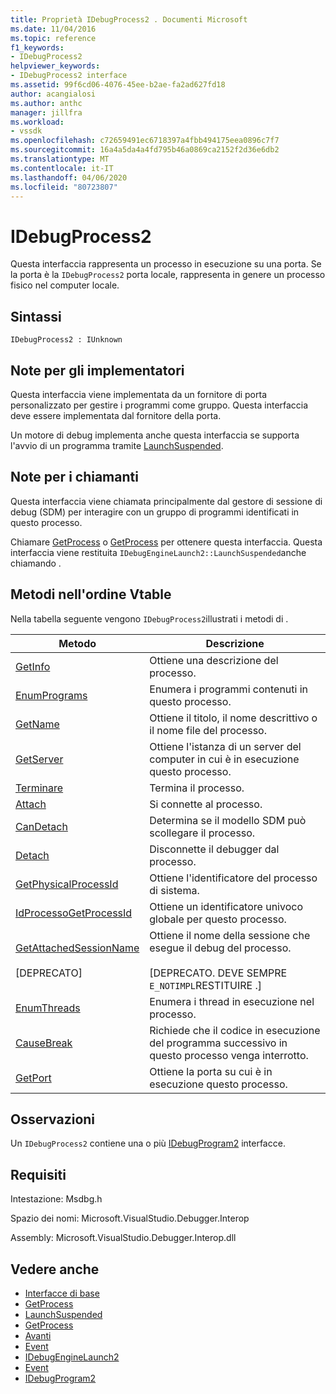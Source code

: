 ```yaml
---
title: Proprietà IDebugProcess2 . Documenti Microsoft
ms.date: 11/04/2016
ms.topic: reference
f1_keywords:
- IDebugProcess2
helpviewer_keywords:
- IDebugProcess2 interface
ms.assetid: 99f6cd06-4076-45ee-b2ae-fa2ad627fd18
author: acangialosi
ms.author: anthc
manager: jillfra
ms.workload:
- vssdk
ms.openlocfilehash: c72659491ec6718397a4fbb494175eea0896c7f7
ms.sourcegitcommit: 16a4a5da4a4fd795b46a0869ca2152f2d36e6db2
ms.translationtype: MT
ms.contentlocale: it-IT
ms.lasthandoff: 04/06/2020
ms.locfileid: "80723807"
---
```

# <a name="idebugprocess2"></a>IDebugProcess2
Questa interfaccia rappresenta un processo in esecuzione su una porta. Se la porta è la `IDebugProcess2` porta locale, rappresenta in genere un processo fisico nel computer locale.

## <a name="syntax"></a>Sintassi

```
IDebugProcess2 : IUnknown
```

## <a name="notes-for-implementers"></a>Note per gli implementatori
 Questa interfaccia viene implementata da un fornitore di porta personalizzato per gestire i programmi come gruppo. Questa interfaccia deve essere implementata dal fornitore della porta.

 Un motore di debug implementa anche questa interfaccia se supporta l'avvio di un programma tramite [LaunchSuspended](../../../extensibility/debugger/reference/idebugenginelaunch2-launchsuspended.md).

## <a name="notes-for-callers"></a>Note per i chiamanti
 Questa interfaccia viene chiamata principalmente dal gestore di sessione di debug (SDM) per interagire con un gruppo di programmi identificati in questo processo.

 Chiamare [GetProcess](../../../extensibility/debugger/reference/idebugprogram2-getprocess.md) o [GetProcess](../../../extensibility/debugger/reference/idebugport2-getprocess.md) per ottenere questa interfaccia. Questa interfaccia viene restituita `IDebugEngineLaunch2::LaunchSuspended`anche chiamando .

## <a name="methods-in-vtable-order"></a>Metodi nell'ordine Vtable
 Nella tabella seguente vengono `IDebugProcess2`illustrati i metodi di .

|Metodo|Descrizione|
|------------|-----------------|
|[GetInfo](../../../extensibility/debugger/reference/idebugprocess2-getinfo.md)|Ottiene una descrizione del processo.|
|[EnumPrograms](../../../extensibility/debugger/reference/idebugprocess2-enumprograms.md)|Enumera i programmi contenuti in questo processo.|
|[GetName](../../../extensibility/debugger/reference/idebugprocess2-getname.md)|Ottiene il titolo, il nome descrittivo o il nome file del processo.|
|[GetServer](../../../extensibility/debugger/reference/idebugprocess2-getserver.md)|Ottiene l'istanza di un server del computer in cui è in esecuzione questo processo.|
|[Terminare](../../../extensibility/debugger/reference/idebugprocess2-terminate.md)|Termina il processo.|
|[Attach](../../../extensibility/debugger/reference/idebugprocess2-attach.md)|Si connette al processo.|
|[CanDetach](../../../extensibility/debugger/reference/idebugprocess2-candetach.md)|Determina se il modello SDM può scollegare il processo.|
|[Detach](../../../extensibility/debugger/reference/idebugprocess2-detach.md)|Disconnette il debugger dal processo.|
|[GetPhysicalProcessId](../../../extensibility/debugger/reference/idebugprocess2-getphysicalprocessid.md)|Ottiene l'identificatore del processo di sistema.|
|[IdProcessoGetProcessId](../../../extensibility/debugger/reference/idebugprocess2-getprocessid.md)|Ottiene un identificatore univoco globale per questo processo.|
|[GetAttachedSessionName](../../../extensibility/debugger/reference/idebugprocess2-getattachedsessionname.md)<br /><br /> [DEPRECATO]|Ottiene il nome della sessione che esegue il debug del processo.<br /><br /> [DEPRECATO. DEVE SEMPRE `E_NOTIMPL`RESTITUIRE .]|
|[EnumThreads](../../../extensibility/debugger/reference/idebugprocess2-enumthreads.md)|Enumera i thread in esecuzione nel processo.|
|[CauseBreak](../../../extensibility/debugger/reference/idebugprocess2-causebreak.md)|Richiede che il codice in esecuzione del programma successivo in questo processo venga interrotto.|
|[GetPort](../../../extensibility/debugger/reference/idebugprocess2-getport.md)|Ottiene la porta su cui è in esecuzione questo processo.|

## <a name="remarks"></a>Osservazioni
 Un `IDebugProcess2` contiene una o più [IDebugProgram2](../../../extensibility/debugger/reference/idebugprogram2.md) interfacce.

## <a name="requirements"></a>Requisiti
 Intestazione: Msdbg.h

 Spazio dei nomi: Microsoft.VisualStudio.Debugger.Interop

 Assembly: Microsoft.VisualStudio.Debugger.Interop.dll

## <a name="see-also"></a>Vedere anche
- [Interfacce di base](../../../extensibility/debugger/reference/core-interfaces.md)
- [GetProcess](../../../extensibility/debugger/reference/idebugport2-getprocess.md)
- [LaunchSuspended](../../../extensibility/debugger/reference/idebugenginelaunch2-launchsuspended.md)
- [GetProcess](../../../extensibility/debugger/reference/idebugprogram2-getprocess.md)
- [Avanti](../../../extensibility/debugger/reference/ienumdebugprocesses2-next.md)
- [Event](../../../extensibility/debugger/reference/idebugportevents2-event.md)
- [IDebugEngineLaunch2](../../../extensibility/debugger/reference/idebugenginelaunch2.md)
- [Event](../../../extensibility/debugger/reference/idebugeventcallback2-event.md)
- [IDebugProgram2](../../../extensibility/debugger/reference/idebugprogram2.md)
